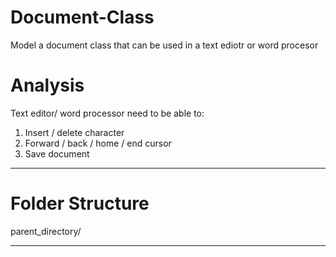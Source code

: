 # Document-Class
Model a document class that can be used in a text ediotr or word procesor

# Analysis
Text editor/ word processor need to be able to:
1. Insert / delete character
2. Forward / back / home / end cursor
3. Save document

--------------------------------------------------------------------------------------------

# Folder Structure

parent_directory/ <br /> 



--------------------------------------------------------------------------------------------



